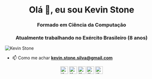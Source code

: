 <h1 align="center">Olá 👋, eu sou Kevin Stone</h1>
<h3 align="center">Formado em Ciência da Computação</h3>
<h3 align="center">Atualmente trabalhando no Exército Brasileiro (8 anos)</h3>
<p align="left"> <img src="https://komarev.com/ghpvc/?username=KevinStoneTech&color=00FA9A&label=Total de visualizações" alt="Kevin Stone" /> </p>

- 📫 Como me achar **kevin.stone.silva@gmail.com**

<p align="center">
<a href="https://twitter.com/KevinStoneTech" target="_blank"><img align="center" src="https://cdn.jsdelivr.net/npm/simple-icons@3.0.1/icons/twitter.svg" alt="KevinStone" height="25" width="25" /></a>
<a href="https://linkedin.com/in/KevinStonetech" target="_blank"><img align="center" src="https://cdn.jsdelivr.net/npm/simple-icons@3.0.1/icons/linkedin.svg" alt="KevinStone" height="25" width="25" /></a>
<!-- <a href="https://stackoverflow.com/KevinStone" target="blank"><img align="center" src="https://cdn.jsdelivr.net/npm/simple-icons@3.0.1/icons/stackoverflow.svg" alt="KevinStone" height="25" width="25" /></a> -->
<a href="https://instagram.com/KevinStoneTech" target="_blank"><img align="center" src="https://cdn.jsdelivr.net/npm/simple-icons@3.0.1/icons/instagram.svg" alt="KevinStone" height="25" width="25" /></a>
<a href="https://api.whatsapp.com/send?phone=5592991769215&text=Olá%👋" target="_blank"><img align="center" src="https://cdn.jsdelivr.net/npm/simple-icons@3.0.1/icons/whatsapp.svg" alt="KevinStone" height="25" width="25" /></a>
<a href="https://t.me/KevinStoneTech" target="_blank"><img align="center" src="https://cdn.jsdelivr.net/npm/simple-icons@3.0.1/icons/telegram.svg" alt="KevinStone" height="25" width="25" /></a>
</p>
